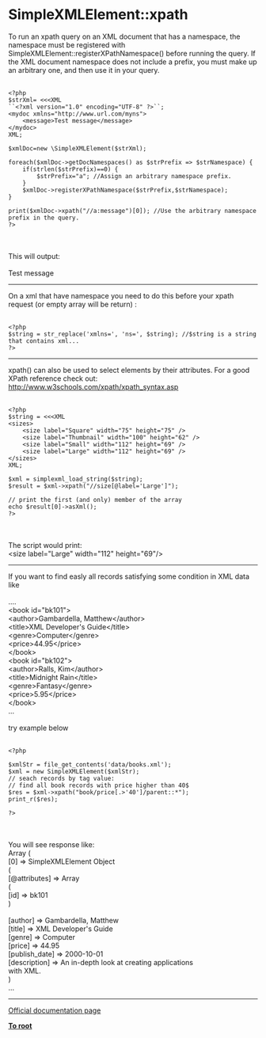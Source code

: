 # SimpleXMLElement::xpath



To run an xpath query on an XML document that has a namespace, the namespace must be registered with SimpleXMLElement::registerXPathNamespace() before running the query. If the XML document namespace does not include a prefix, you must make up an arbitrary one, and then use it in your query.<br><br>

```
<?php
$strXml= <<<XML
``<?xml version="1.0" encoding="UTF-8" ?>``;
<mydoc xmlns="http://www.url.com/myns">
    <message>Test message</message>
</mydoc>
XML;

$xmlDoc=new \SimpleXMLElement($strXml);

foreach($xmlDoc->getDocNamespaces() as $strPrefix => $strNamespace) {
    if(strlen($strPrefix)==0) {
        $strPrefix="a"; //Assign an arbitrary namespace prefix.
    }
    $xmlDoc->registerXPathNamespace($strPrefix,$strNamespace);
}

print($xmlDoc->xpath("//a:message")[0]); //Use the arbitrary namespace prefix in the query.
?>
```
<br><br>This will output:<br><br>Test message  

---

On a xml that have namespace you need to do this before your xpath request (or empty array will be return) :<br><br>

```
<?php
$string = str_replace('xmlns=', 'ns=', $string); //$string is a string that contains xml...
?>
```
  

---

xpath() can also be used to select elements by their attributes. For a good XPath reference check out: http://www.w3schools.com/xpath/xpath_syntax.asp<br><br>

```
<?php
$string = <<<XML
<sizes>
    <size label="Square" width="75" height="75" />
    <size label="Thumbnail" width="100" height="62" />
    <size label="Small" width="112" height="69" />
    <size label="Large" width="112" height="69" />
</sizes>
XML;

$xml = simplexml_load_string($string);
$result = $xml->xpath("//size[@label='Large']");

// print the first (and only) member of the array
echo $result[0]->asXml();
?>
```
<br><br>The script would print: <br>&lt;size label="Large" width="112" height="69"/&gt;  

---

If you want to find easly all records satisfying some condition in XML data like <br><br>....<br>   &lt;book id="bk101"&gt;<br>      &lt;author&gt;Gambardella, Matthew&lt;/author&gt;<br>      &lt;title&gt;XML Developer&apos;s Guide&lt;/title&gt;<br>      &lt;genre&gt;Computer&lt;/genre&gt;<br>      &lt;price&gt;44.95&lt;/price&gt;<br>   &lt;/book&gt;<br>   &lt;book id="bk102"&gt;<br>      &lt;author&gt;Ralls, Kim&lt;/author&gt;<br>      &lt;title&gt;Midnight Rain&lt;/title&gt;<br>      &lt;genre&gt;Fantasy&lt;/genre&gt;<br>      &lt;price&gt;5.95&lt;/price&gt;<br>   &lt;/book&gt;<br>...<br><br>try example below<br><br>

```
<?php

$xmlStr = file_get_contents('data/books.xml');
$xml = new SimpleXMLElement($xmlStr);
// seach records by tag value:
// find all book records with price higher than 40$
$res = $xml->xpath("book/price[.>'40']/parent::*");
print_r($res);

?>
```
<br><br>You will see response like:<br>Array (<br>[0] =&gt; SimpleXMLElement Object<br>        (<br>            [@attributes] =&gt; Array<br>                (<br>                    [id] =&gt; bk101<br>                )<br><br>            [author] =&gt; Gambardella, Matthew<br>            [title] =&gt; XML Developer&apos;s Guide<br>            [genre] =&gt; Computer<br>            [price] =&gt; 44.95<br>            [publish_date] =&gt; 2000-10-01<br>            [description] =&gt; An in-depth look at creating applications <br>      with XML.<br>        )<br>...  

---

[Official documentation page](https://www.php.net/manual/en/simplexmlelement.xpath.php)

**[To root](/README.md)**